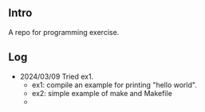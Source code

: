 ## **Intro**
A repo for programming exercise.

## **Log**
* 2024/03/09 Tried ex1.
  - ex1: compile an example for printing "hello world".
  - ex2: simple example of make and Makefile
  - 
